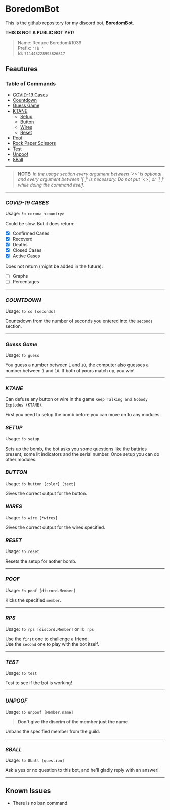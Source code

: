 # BoredomBot

This is the github repository for my discord bot, **BoredomBot**.

**THIS IS NOT A PUBLIC BOT YET!**

> Name: Reduce Boredom#1039 <br>
  Prefix: `'!b '` <br>
  Id: `711448228993826817` 

## Feautures

### **Table of Commands**


- [COVID-19 Cases](https://github.com/BrimCap/BoredomBot#covid-19-cases)
- [Countdown](https://github.com/BrimCap/BoredomBot#countdown)
- [Guess Game](https://github.com/BrimCap/BoredomBot#guess-game)
- [KTANE](https://github.com/BrimCap/BoredomBot#ktane)
  - [Setup](https://github.com/BrimCap/BoredomBot#setup)
  - [Button](https://github.com/BrimCap/BoredomBot#button)
  - [Wires](https://github.com/BrimCap/BoredomBot#wires)
  - [Reset](https://github.com/BrimCap/BoredomBot#reset)
- [Poof](https://github.com/BrimCap/BoredomBot#poof)
- [Rock Paper Scissors](https://github.com/BrimCap/BoredomBot#rps)
- [Test](https://github.com/BrimCap/BoredomBot#test)
- [Unpoof](https://github.com/BrimCap/BoredomBot#unpoof)
- [8Ball](https://github.com/BrimCap/BoredomBot#8ball)

---
  
> **NOTE:** *In the usage section every argument between '<>' is optional and every argument between '[ ]' is necessary. Do not put '<>', or '[ ]' while doing the command itself.*

---
  
### ***COVID-19 CASES***

Usage: `!b corona <country>`

Could be slow. But it does return:

- [x] Confirmed Cases
- [x] Recoverd
- [x] Deaths
- [x] Closed Cases
- [x] Active Cases 

Does not return (might be added in the future):

- [ ] Graphs
- [ ] Percentages

---

### ***COUNTDOWN***

Usage: `!b cd [seconds]`

Countsdown from the number of seconds you entered into the `seconds` section.

---

### ***Guess Game***

Usage: `!b guess`

You guess a number between `1` and `10`, the computer also guesses a number between `1` and `10`. If both of yours match up, you win!

---

### ***KTANE***

Can defuse any button or wire in the game `Keep Talking and Nobody Explodes (KTANE)`. 

First you need to setup the bomb before you can move on to any modules.

### *SETUP*

Usage: `!b setup`

Sets up the bomb, the bot asks you some questions like the battries present, some lit indicators and the serial number. Once setup you can do other modules.

### *BUTTON*

Usage: `!b button [color] [text]`

Gives the correct output for the button.

### *WIRES*

Usage: `!b wire [*wires]`

Gives the correct output for the wires specified.

### *RESET*

Usage: `!b reset`

Resets the setup for aother bomb.

---

### ***POOF***

Usage: `!b poof [discord.Member]`

Kicks the specified `member`.

---

### ***RPS***

Usage: `!b rps [discord.Member]` or `!b rps`

Use the `first` one to challenge a friend. <br>
Use the `second` one to play with the bot itself.

---

### ***TEST***

Usage: `!b test`

Test to see if the bot is working!

---

### ***UNPOOF***

Usage: `!b unpoof [Member.name]`

>**Don't give the discrim of the member just the name.** 

Unbans the specified member from the guild.

---

### ***8BALL***

Usage: `!b 8ball [question]`

Ask a yes or no question to this bot, and he'll gladly reply with an answer!

---

## Known Issues

- There is no ban command.